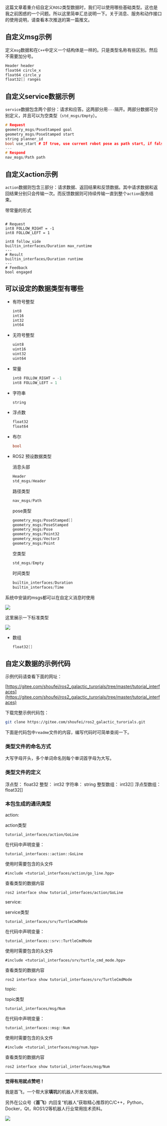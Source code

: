 

这篇文章着重介绍自定义`ROS2`类型数据时，我们可以使用哪些基础类型。这也是我之前困惑的一个问题。所以这里简单汇总说明一下。关于消息、服务和动作接口的使用说明，请查看本次推送的第一篇推文。



## 自定义msg示例

定义`msg`数据和在`C++`中定义一个结构体是一样的。只是类型名称有些区别。然后不需要加分号。

```c++
Header header
float64 circle_x
float64 circle_y
float32[] ranges
```



## 自定义service数据示例

`service`数据包含两个部分：请求和应答。这两部分用`---`隔开。两部分数据可分别定义，并且可以为空类型（`std_msgs/Empty`）。

```c++
# Request 
geometry_msgs/PoseStamped goal
geometry_msgs/PoseStamped start
string planner_id
bool use_start # If true, use current robot pose as path start, if false, use start above instead
---
# Respond
nav_msgs/Path path
```



## 自定义action示例

`action`数据则包含三部分：请求数据、返回结果和反馈数据。其中请求数据和返回结果分别只会传输一次。而反馈数据则可持续传输一直到整个`action`服务结束。

带常量的形式

```

# Request 
int8 FOLLOW_RIGHT = -1 
int8 FOLLOW_LEFT = 1 

int8 follow_side 
builtin_interfaces/Duration max_runtime 
--- 
# Result 
builtin_interfaces/Duration runtime 
--- 
# Feedback 
bool engaged
```



## 可以设定的数据类型有哪些

- 有符号整型

  ```c++
  int8
  int16
  int32
  int64  
  ```

- 无符号整型

  ```c++
  uint8
  uint16
  uint32
  uint64
  ```

- 常量

  ```c++
  int8 FOLLOW_RIGHT = -1 
  int8 FOLLOW_LEFT = 1 
  ```

  

- 字符串

  ```c++
  string
  ```

  

- 浮点数

  ```c++
  float32
  float64
  ```

- 布尔

  ```c++
  bool
  ```

- ROS2 预设数据类型

  消息头部

  ```c++
  Header 
  std_msgs/Header
  ```

  路径类型
  ```c++
  nav_msgs/Path
  ```

  pose类型

  ```c++
  geometry_msgs/PoseStamped[] 
  geometry_msgs/PoseStamped 
  geometry_msgs/Pose
  geometry_msgs/Point32
  geometry_msgs/Vector3
  geometry_msgs/Point
  ```

  空类型

  ```c++
  std_msgs/Empty
  ```

  时间类型

  ```c++
  builtin_interfaces/Duration
  builtin_interfaces/Time
  ```

系统中安装的msgs都可以在自定义消息时使用

![](/home/kevin/kevin_blogs/TMP_images/20220512130058.png)

这里展示一下标准类型

![](/home/kevin/kevin_blogs/TMP_images/20220512130409.png)

- 数组

  ```c++
  float32[]
  ```

  

## 自定义数据的示例代码

示例代码请查看下面的网址：

[https://gitee.com/shoufei/ros2_galactic_turorials/tree/master/tutorial_interfaces](https://gitee.com/shoufei/ros2_galactic_turorials/tree/master/tutorial_interfaces)

下载完整示例代码包：

```bash
git clone https://gitee.com/shoufei/ros2_galactic_turorials.git
```



下面是代码包中`readme`文件的内容，编写代码时可简单查阅一下。

### 类型文件的命名方式

大写字母开头，多个单词命名则每个单词首字母为大写。



### 类型文件的定义 

浮点型： float32
整型：   int32
字符串： string
整型数组： int32[]
浮点型数组： float32[]



### 本包生成的通讯类型
action:  

action类型

```
tutorial_interfaces/action/GoLine 
```


在代码中声明变量：  

```
tutorial_interfaces::action::GoLine
```
使用时需要包含的头文件  

```
#include <tutorial_interfaces/action/go_line.hpp>
```

查看类型的数据内容

```
ros2 interface show tutorial_interfaces/action/GoLine
```



service:

service类型

```
tutorial_interfaces/srv/TurtleCmdMode
```

在代码中声明变量：

```
tutorial_interfaces::srv::TurtleCmdMode
```

使用时需要包含的头文件 

```
#include <tutorial_interfaces/srv/turtle_cmd_mode.hpp>
```

查看类型的数据内容

```
ros2 interface show tutorial_interfaces/srv/TurtleCmdMode
```



topic:

topic类型

```
tutorial_interfaces/msg/Num
```

在代码中声明变量：

```
tutorial_interfaces::msg::Num
```

使用时需要包含的头文件 

```
#include <tutorial_interfaces/msg/num.hpp>
```

查看类型的数据内容

```
ros2 interface show tutorial_interfaces/msg/Num
```





---

**觉得有用就点赞吧！**

我是首飞，一个帮大家**填坑**的机器人开发攻城狮。

另外在公众号《**首飞**》内回复“机器人”获取精心推荐的C/C++，Python，Docker，Qt，ROS1/2等机器人行业常用技术资料。

![](https://gitee.com/shoufei/blog_images/raw/master/shoufei_qr.jpg)
